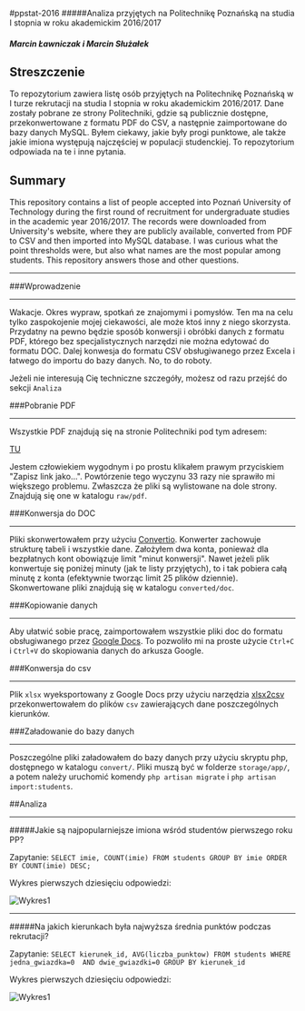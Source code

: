 #ppstat-2016
#####Analiza przyjętych na Politechnikę Poznańską na studia I stopnia w roku akademickim 2016/2017
##### Marcin Ławniczak i Marcin Służałek

Streszczenie
---
To repozytorium zawiera listę osób przyjętych na Politechnikę Poznańską w I
turze rekrutacji na studia I stopnia w roku akademickim 2016/2017. Dane zostały
pobrane ze strony Politechniki, gdzie są publicznie dostępne, przekonwertowane
z formatu PDF do CSV, a następnie zaimportowane do bazy danych MySQL. Byłem 
ciekawy, jakie były progi punktowe, ale także jakie imiona występują 
najczęściej w populacji studenckiej. To repozytorium odpowiada na te i inne
pytania.

Summary
---
This repository contains a list of people accepted into Poznań University of
Technology during the first round of recruitment for undergraduate studies in
the academic year 2016/2017.  The records were downloaded from University's
website, where they are publicly available, converted from PDF to CSV and then
imported into MySQL database. I was curious what the point thresholds were, but
also what names are the most popular among students. This repository answers
those and other questions.

---
###Wprowadzenie

---
Wakacje. Okres wypraw, spotkań ze znajomymi i pomysłów. Ten ma na celu tylko
zaspokojenie mojej ciekawości, ale może ktoś inny z niego skorzysta. Przydatny
na pewno będzie sposób konwersji i obróbki danych z formatu PDF, którego bez
specjalistycznych narzędzi nie można edytować do formatu DOC. Dalej konwesja do
formatu CSV obsługiwanego przez Excela i łatwego do importu do bazy danych.
No, to do roboty.

Jeżeli nie interesują Cię techniczne szczegóły, możesz od razu przejść do
sekcji `Analiza`

###Pobranie PDF

---
Wszystkie PDF znajdują się na stronie Politechniki pod tym adresem:

[TU](http://www.put.poznan.pl/pl/studia-i-i-ii-stopnia/listy-przyjetych)

Jestem człowiekiem wygodnym i po prostu klikałem prawym przyciskiem
"Zapisz link jako...". Powtórzenie tego wyczynu 33 razy nie sprawiło mi
większego problemu. Zwłaszcza że pliki są wylistowane na dole strony.
Znajdują się one w katalogu `raw/pdf`.

###Konwersja do DOC

---
Pliki skonwertowałem przy użyciu [Convertio](https://convertio.co/pl/).
Konwerter zachowuje strukturę tabeli i wszystkie dane. Założyłem dwa konta,
ponieważ dla bezpłatnych kont obowiązuje limit "minut konwersji". Nawet jeżeli
plik konwertuje się poniżej minuty (jak te listy przyjętych), to i tak pobiera
całą minutę z konta (efektywnie tworząc limit 25 plików dziennie). 
Skonwertowane pliki znajdują się w katalogu `converted/doc`.

###Kopiowanie danych

---
Aby ułatwić sobie pracę, zaimportowałem wszystkie pliki doc do formatu
obsługiwanego przez [Google Docs](https://docs.google.com). To pozwoliło mi na
proste użycie `Ctrl+C` i `Ctrl+V` do skopiowania danych do arkusza Google.


###Konwersja do csv

---
Plik `xlsx` wyeksportowany z Google Docs przy użyciu narzędzia
[xlsx2csv](https://github.com/dilshod/xlsx2csv) przekonwertowałem do plików
`csv` zawierających dane poszczególnych kierunków.

###Załadowanie do bazy danych

---
Poszczególne pliki załadowałem do bazy danych przy użyciu skryptu php, dostępnego
w katalogu `convert/`. Pliki muszą być w folderze `storage/app/`, a potem należy
uruchomić komendy `php artisan migrate` i `php artisan import:students`.


##Analiza

---
#####Jakie są najpopularniejsze imiona wśród studentów pierwszego roku PP?

Zapytanie: `SELECT imie, COUNT(imie) FROM students
            GROUP BY imie
            ORDER BY COUNT(imie) DESC;`

Wykres pierwszych dziesięciu odpowiedzi:

![Wykres1](https://github.com/marcinlawnik/ppstat-2016/blob/master/images/najpopularniejsze_imiona.png)

---
#####Na jakich kierunkach była najwyższa średnia punktów podczas rekrutacji?

Zapytanie: `SELECT kierunek_id, AVG(liczba_punktow)
            FROM students WHERE jedna_gwiazdka=0 
            AND dwie_gwiazdki=0 GROUP BY kierunek_id`

Wykres pierwszych dziesięciu odpowiedzi:

![Wykres1](https://github.com/marcinlawnik/ppstat-2016/blob/master/images/srednia_vs_kierunek.jpg)
